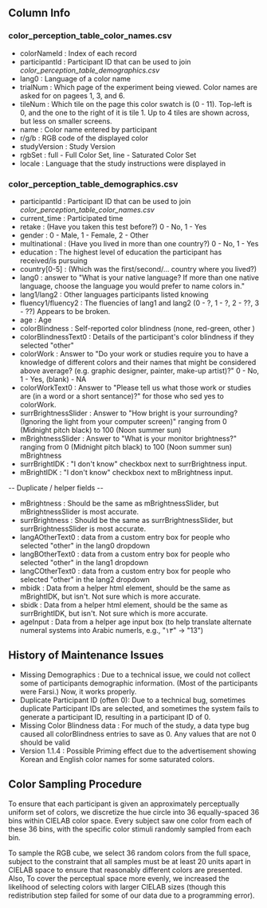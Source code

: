 ## Column Info
### color_perception_table_color_names.csv
- colorNameId : Index of each record
- participantId : Participant ID that can be used to join _color_perception_table_demographics.csv_
- lang0 : Language of a color name
- trialNum : Which page of the experiment being viewed. Color names are asked for on pagees 1, 3, and 6.
- tileNum : Which tile on the page this color swatch is (0 - 11). Top-left is 0, and the one to the right of it is tile 1. Up to 4 tiles are shown across, but less on smaller screens.
- name : Color name entered by participant
- r/g/b : RGB code of the displayed color
- studyVersion : Study Version
- rgbSet : full - Full Color Set, line - Saturated Color Set
- locale : Language that the study instructions were displayed in



### color_perception_table_demographics.csv
- participantId : Participant ID that can be used to join _color_perception_table_color_names.csv_
- current_time : Participated time
- retake : (Have you taken this test before?) 0 - No, 1 - Yes
- gender : 0 - Male, 1 - Female, 2 - Other
- multinational : (Have you lived in more than one country?) 0 - No, 1 - Yes
- education : The highest level of education the participant has received/is pursuing
- country[0-5] : (Which was the first/second/... country where you lived?)
- lang0 : answer to "What is your native language? If more than one native language, choose the language you would prefer to name colors in."
- lang1/lang2 : Other languages participants listed knowing
- fluency1/fluency2 : The fluencies of lang1 and lang2 (0 - ?, 1 - ?, 2 - ??, 3 - ??) Appears to be broken.
- age : Age
- colorBlindness : Self-reported color blindness (none, red-green, other )
- colorBlindnessText0 : Details of the participant's color blindness if they selected "other"
- colorWork : Answer to "Do your work or studies require you to have a knowledge of different colors and their names that might be considered above average? (e.g. graphic designer, painter, make-up artist)?" 0 - No, 1 - Yes, (blank) - NA
- colorWorkText0 : Answer to "Please tell us what those work or studies are (in a word or a short sentance)?" for those who sed yes to colorWork.
- surrBrightnessSlider : Answer to "How bright is your surrounding? (Ignoring the light from your computer screen)" ranging from 0 (Midnight pitch black) to 100 (Noon summer sun)
- mBrightnessSlider : Answer to "What is your monitor brightness?" ranging from 0 (Midnight pitch black) to 100 (Noon summer sun) mBrightness
- surrBrightIDK : "I don't know" checkbox next to surrBrightness input.
- mBrightIDK : "I don't know" checkbox next to mBrightness input.

-- Duplicate / helper fields --
- mBrightness : Should be the same as mBrightnessSlider, but mBrightnessSlider is most accurate.
- surrBrightness : Should be the same as surrBrightnessSlider, but surrBrightnessSlider is most accurate.
- langAOtherText0 : data from a custom entry box for people who selected "other" in the lang0 dropdown
- langBOtherText0 : data from a custom entry box for people who selected "other" in the lang1 dropdown
- langCOtherText0 : data from a custom entry box for people who selected "other" in the lang2 dropdown
- mbidk : Data from a helper html element, should be the same as mBrightIDK, but isn't. Not sure which is more accurate.
- sbidk : Data from a helper html element, should be the same as surrBrightIDK, but isn't. Not sure which is more accurate.
- ageInput : Data from a helper age input box (to help translate alternate numeral systems into Arabic numerls, e.g., "۱۳" -> "13")


## History of Maintenance Issues

- Missing Demographics : Due to a technical issue, we could not collect some of participants demographic information. (Most of the participants were Farsi.) Now, it works properly.
- Duplicate Participant ID (often 0): Due to a technical bug, sometimes duplicate Participant IDs are selected, and sometimes the system fails to generate a participant ID, resulting in a participant ID of 0.
- Missing Color Blindness data : For much of the study, a data type bug caused all colorBlindness entries to save as 0. Any values that are not 0 should be valid
- Version 1.1.4 : Possible Priming effect due to the advertisement showing Korean and English color names for some saturated colors.

## Color Sampling Procedure

To ensure that each participant is given an approximately perceptually uniform set of colors, we discretize the hue circle into 36 equally-spaced 36 bins within CIELAB color space. Every subject saw one color from each of these 36 bins, with the specific color stimuli randomly sampled from each bin.

To sample the RGB cube, we select 36 random colors from the full space, subject to the constraint that all samples must be at least 20 units apart in CIELAB space to ensure that reasonably different colors are presented. Also, To cover the perceptual space more evenly, we increased the likelihood of selecting colors with larger CIELAB sizes (though this redistribution step failed for some of our data due to a programming error).